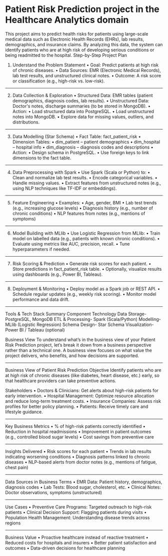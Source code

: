 # Patient Risk Prediction project in the Healthcare Analytics domain

This project aims to predict health risks for patients using large-scale medical data such as Electronic Health Records (EHRs), lab results, demographics, and insurance claims. By analyzing this data, the system can identify patients who are at high risk of developing serious conditions or being readmitted to the hospital.
Step-by-Step Project Plan
1. Understand the Problem Statement
•	Goal: Predict patients at high risk of chronic diseases.
•	Data Sources: EMR (Electronic Medical Records), lab test results, and unstructured clinical notes.
•	Outcome: A risk score or classification (e.g., high-risk vs. low-risk).
________________________________________
2. Data Collection & Exploration
•	Structured Data: EMR tables (patient demographics, diagnosis codes, lab results).
•	Unstructured Data: Doctor's notes, discharge summaries (to be stored in MongoDB).
•	Action:
•	Load structured data into PostgreSQL.
•	Load unstructured notes into MongoDB.
•	Explore data for missing values, outliers, and distributions.
________________________________________
3. Data Modelling (Star Schema)
•	Fact Table: fact_patient_risk
•	Dimension Tables:
•	dim_patient – patient demographics
•	dim_hospital – hospital info
•	dim_diagnosis – diagnosis codes and descriptions
•	Action:
•	Design schema in PostgreSQL.
•	Use foreign keys to link dimensions to the fact table.
________________________________________
4. Data Preprocessing with Spark
•	Use Spark (Scala or Python) to:
•	Clean and normalize lab test results.
•	Encode categorical variables.
•	Handle missing values.
•	Extract features from unstructured notes (e.g., using NLP techniques like TF-IDF or embeddings).
________________________________________
5. Feature Engineering
•	Examples:
•	Age, gender, BMI
•	Lab test trends (e.g., increasing glucose levels)
•	Diagnosis history (e.g., number of chronic conditions)
•	NLP features from notes (e.g., mentions of symptoms)
________________________________________
6. Model Building with MLlib
•	Use Logistic Regression from MLlib:
•	Train model on labelled data (e.g., patients with known chronic conditions).
•	Evaluate using metrics like AUC, precision, recall.
•	Tune hyperparameters if needed.
________________________________________
7. Risk Scoring & Prediction
•	Generate risk scores for each patient.
•	Store predictions in fact_patient_risk table.
•	Optionally, visualize results using dashboards (e.g., Power BI, Tableau).
________________________________________
8. Deployment & Monitoring
•	Deploy model as a Spark job or REST API.
•	Schedule regular updates (e.g., weekly risk scoring).
•	Monitor model performance and data drift.
________________________________________
Tools & Tech Stack Summary
Component	Technology
Data Storage-	PostgreSQL, MongoDB
ETL & Processing-	Spark (Scala/Python)
Modelling-	MLlib (Logistic Regression)
Schema Design-	Star Schema
Visualization-	Power BI / Tableau (optional)

Business View
To understand what’s in the business view of your Patient Risk Prediction project, let’s break it down from a business perspective rather than a technical one. A business view focuses on what value the project delivers, who benefits, and how decisions are supported.
________________________________________
Business View of Patient Risk Prediction
Objective
Identify patients who are at high risk of chronic diseases (like diabetes, heart disease, etc.) early, so that healthcare providers can take preventive actions.



Stakeholders
•	Doctors & Clinicians: Get alerts about high-risk patients for early intervention.
•	Hospital Management: Optimize resource allocation and reduce long-term treatment costs.
•	Insurance Companies: Assess risk profiles for better policy planning.
•	Patients: Receive timely care and lifestyle guidance.
________________________________________
Key Business Metrics
•	% of high-risk patients correctly identified
•	Reduction in hospital readmissions
•	Improvement in patient outcomes (e.g., controlled blood sugar levels)
•	Cost savings from preventive care
________________________________________
Insights Delivered
•	Risk scores for each patient
•	Trends in lab results indicating worsening conditions
•	Diagnosis patterns linked to chronic diseases
•	NLP-based alerts from doctor notes (e.g., mentions of fatigue, chest pain)
________________________________________
Data Sources in Business Terms
•	EMR Data: Patient history, demographics, diagnosis codes
•	Lab Tests: Blood sugar, cholesterol, etc.
•	Clinical Notes: Doctor observations, symptoms (unstructured)
________________________________________
Use Cases
•	Preventive Care Programs: Targeted outreach to high-risk patients
•	Clinical Decision Support: Flagging patients during visits
•	Population Health Management: Understanding disease trends across regions
________________________________________
Business Value
•	Proactive healthcare instead of reactive treatment
•	Reduced costs for hospitals and insurers
•	Better patient satisfaction and outcomes
•	Data-driven decisions for healthcare planning
